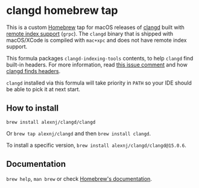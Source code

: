 # clangd homebrew tap

This is a custom [Homebrew](https://brew.sh/) tap for macOS releases of [clangd](https://github.com/clangd/clangd) built with [remote index support](https://clangd.llvm.org/design/remote-index.html#buildingreleases) (`grpc`). The `clangd` binary that is shipped with macOS/XCode is compiled with `mac+xpc` and does not have remote index support.

This formula packages `clangd-indexing-tools` contents, to help `clangd` find built-in headers. For more information, read [this issue comment](https://github.com/clangd/clangd/issues/64#issuecomment-503636072) and how [clangd finds headers](https://clangd.llvm.org/guides/system-headers#how-clangd-finds-those-headers).

`clangd` installed via this formula will take priority in `PATH` so your IDE should be able to pick it at next start.

## How to install

```shell
brew install alexnj/clangd/clangd
```

Or `brew tap alexnj/clangd` and then `brew install clangd`.

To install a specific version, `brew install alexnj/clangd/clangd@15.0.6`.

## Documentation

`brew help`, `man brew` or check [Homebrew's documentation](https://docs.brew.sh).
